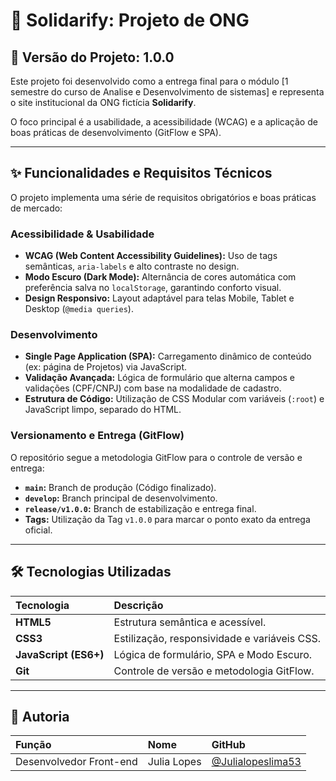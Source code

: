 # 💚 Solidarify:  Projeto de ONG 

## 🚀 Versão do Projeto: 1.0.0

Este projeto foi desenvolvido como a entrega final para o módulo [1 semestre do curso de Analise e Desenvolvimento de sistemas] e representa o site institucional da ONG fictícia **Solidarify**.

O foco principal é a usabilidade, a acessibilidade (WCAG) e a aplicação de boas práticas de desenvolvimento (GitFlow e SPA).

---

## ✨ Funcionalidades e Requisitos Técnicos

O projeto implementa uma série de requisitos obrigatórios e boas práticas de mercado:

### Acessibilidade & Usabilidade

* **WCAG (Web Content Accessibility Guidelines):** Uso de tags semânticas, `aria-labels` e alto contraste no design.
* **Modo Escuro (Dark Mode):** Alternância de cores automática com preferência salva no `localStorage`, garantindo conforto visual.
* **Design Responsivo:** Layout adaptável para telas Mobile, Tablet e Desktop (`@media queries`).

### Desenvolvimento

* **Single Page Application (SPA):** Carregamento dinâmico de conteúdo (ex: página de Projetos) via JavaScript.
* **Validação Avançada:** Lógica de formulário que alterna campos e validações (CPF/CNPJ) com base na modalidade de cadastro.
* **Estrutura de Código:** Utilização de CSS Modular com variáveis (`:root`) e JavaScript limpo, separado do HTML.

### Versionamento e Entrega (GitFlow)

O repositório segue a metodologia GitFlow para o controle de versão e entrega:

* **`main`:** Branch de produção (Código finalizado).
* **`develop`:** Branch principal de desenvolvimento.
* **`release/v1.0.0`:** Branch de estabilização e entrega final.
* **Tags:** Utilização da Tag `v1.0.0` para marcar o ponto exato da entrega oficial.

---

## 🛠️ Tecnologias Utilizadas

| Tecnologia | Descrição |
| :--- | :--- |
| **HTML5** | Estrutura semântica e acessível. |
| **CSS3** | Estilização, responsividade e variáveis CSS. |
| **JavaScript (ES6+)** | Lógica de formulário, SPA e Modo Escuro. |
| **Git** | Controle de versão e metodologia GitFlow. |

---

## 👤 Autoria

| Função | Nome | GitHub |
| :--- | :--- | :--- |
| Desenvolvedor Front-end | Julia Lopes | [@Julialopeslima53](https://github.com/Julialopeslima53) |
